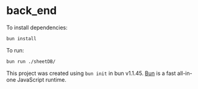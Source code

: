 # back_end

To install dependencies:

```bash
bun install
```

To run:

```bash
bun run ./sheetDB/
```

This project was created using `bun init` in bun v1.1.45. [Bun](https://bun.sh) is a fast all-in-one JavaScript runtime.
